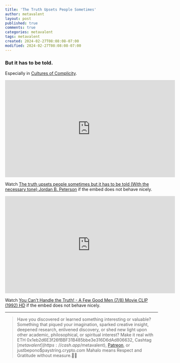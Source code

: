 ```yaml
---
title: 'The Truth Upsets People Sometimes'
author: metavalent
layout: post
published: true
comments: true
categories: metavalent
tags: metavalent
created: 2024-02-27T08:08:08-07:00
modified: 2024-02-27T08:08:08-07:00
---
```


### But it has to be told.

Especially in [Cultures of Complicity](https://metavalent.com/metavalent/2024/02/26/11-11-11-Cultures-of-Complicity.html).

<!-- YouTube Player -->
<iframe id="ytplayer" type="text/html" class="center"loading="lazy" width="560" height="320" src="https://www.youtube.com/embed/ozwTHfCjHHI" frameborder="0"></iframe>

Watch [The truth upsets people sometimes but it has to be told (With the necessary tone) Jordan B. Peterson](https://youtu.be/ozwTHfCjHHI) if the embed does not behave nicely.

<!-- YouTube Player -->
<iframe id="ytplayer" type="text/html" class="center"loading="lazy" width="560" height="320" src="https://www.youtube.com/embed/9FnO3igOkOk" frameborder="0"></iframe>

Watch [You Can't Handle the Truth! - A Few Good Men (7/8) Movie CLIP (1992) HD](https://youtu.be/9FnO3igOkOk) if the embed does not behave nicely.

---
> Have you discovered or learned something interesting or valuable? Something that piqued your imagination, sparked creative insight, deepened research, enlivened discovery, or shed new light upon other academic, philosophical, or spiritual interest? Make it real with ETH 0x1eb2d6E3f26fBBF31B485bbe3e316D6dAd806632, Cashtag [$metavalent](https://cash.app/$metavalent), [Patreon](https://patreon.com/metavalent), or justbepono$paystring.crypto.com Mahalo means Respect and Gratitude without measure.🙏🏼
